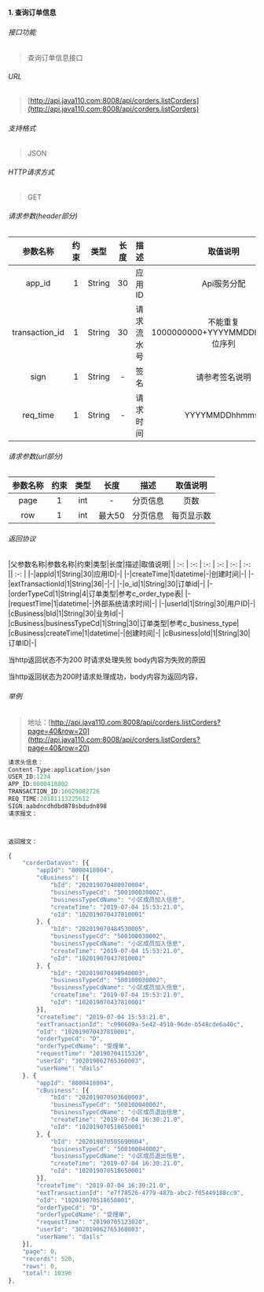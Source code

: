 

**1\. 查询订单信息**
###### 接口功能
> 查询订单信息接口

###### URL
> [http://api.java110.com:8008/api/corders.listCorders](http://api.java110.com:8008/api/corders.listCorders)

###### 支持格式
> JSON

###### HTTP请求方式
> GET

###### 请求参数(header部分)
|参数名称|约束|类型|长度|描述|取值说明|
| :-: | :-: | :-: | :-: | :-: | :-:|
|app_id|1|String|30|应用ID|Api服务分配                      |
|transaction_id|1|String|30|请求流水号|不能重复 1000000000+YYYYMMDDhhmmss+6位序列 |
|sign|1|String|-|签名|请参考签名说明|
|req_time|1|String|-|请求时间|YYYYMMDDhhmmss|

###### 请求参数(url部分)
|参数名称|约束|类型|长度|描述|取值说明|
| :-: | :-: | :-: | :-: | :-: | :-: |
|page|1|int|-|分页信息|页数|
|row|1|int|最大50|分页信息|每页显示数|


###### 返回协议

|父参数名称|参数名称|约束|类型|长度|描述|取值说明|
| :-: | :-: | :-: | :-: | :-: | :-: || :-: |
|-|appId|1|String|30|应用ID|-|
|-|createTime|1|datetime|-|创建时间|-|
|-|extTransactionId|1|String|36|-|-|
|-|o_id|1|String|30|订单id|-|
|-|orderTypeCd|1|String|4|订单类型|参考c_order_type表|
|-|requestTime|1|datetime|-|外部系统请求时间|-|
|-|userId|1|String|30|用户ID|-|
|cBusiness|bId|1|String|30|业务Id|-|
|cBusiness|businessTypeCd|1|String|30|订单类型|参考c_business_type|
|cBusiness|createTime|1|datetime|-|创建时间|-|
|cBusiness|oId|1|String|30|订单ID|-|


当http返回状态不为200 时请求处理失败 body内容为失败的原因

当http返回状态为200时请求处理成功，body内容为返回内容，


###### 举例
> 地址：[http://api.java110.com:8008/api/corders.listCorders?page=40&row=20](http://api.java110.com:8008/api/corders.listCorders?page=40&row=20)

``` javascript
请求头信息：
Content-Type:application/json
USER_ID:1234
APP_ID:8000418002
TRANSACTION_ID:10029082726
REQ_TIME:20181113225612
SIGN:aabdncdhdbd878sbdudn898
请求报文：



返回报文：

{
	"corderDataVos": [{
		"appId": "8000418004",
		"cBusiness": [{
			"bId": "202019070480970004",
			"businessTypeCd": "500100030002",
			"businessTypeCdName": "小区成员加入信息",
			"createTime": "2019-07-04 15:53:21.0",
			"oId": "102019070437810001"
		}, {
			"bId": "202019070484530005",
			"businessTypeCd": "500100030002",
			"businessTypeCdName": "小区成员加入信息",
			"createTime": "2019-07-04 15:53:21.0",
			"oId": "102019070437810001"
		}, {
			"bId": "202019070498940003",
			"businessTypeCd": "500100030002",
			"businessTypeCdName": "小区成员加入信息",
			"createTime": "2019-07-04 15:53:21.0",
			"oId": "102019070437810001"
		}],
		"createTime": "2019-07-04 15:53:21.0",
		"extTransactionId": "c090609a-5e42-4510-96de-b548cde6a40c",
		"oId": "102019070437810001",
		"orderTypeCd": "D",
		"orderTypeCdName": "受理单",
		"requestTime": "20190704115320",
		"userId": "302019062765360003",
		"userName": "dails"
	}, {
		"appId": "8000418004",
		"cBusiness": [{
			"bId": "202019070503600003",
			"businessTypeCd": "500100040002",
			"businessTypeCdName": "小区成员退出信息",
			"createTime": "2019-07-04 16:30:21.0",
			"oId": "102019070518650001"
		}, {
			"bId": "202019070505690004",
			"businessTypeCd": "500100040002",
			"businessTypeCdName": "小区成员退出信息",
			"createTime": "2019-07-04 16:30:21.0",
			"oId": "102019070518650001"
		}],
		"createTime": "2019-07-04 16:30:21.0",
		"extTransactionId": "e7f78526-4779-487b-abc2-f05449188cc9",
		"oId": "102019070518650001",
		"orderTypeCd": "D",
		"orderTypeCdName": "受理单",
		"requestTime": "20190705123020",
		"userId": "302019062765360003",
		"userName": "dails"
	}],
	"page": 0,
	"records": 520,
	"rows": 0,
	"total": 10396
}, 
```
